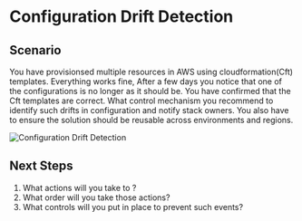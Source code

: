 # Configuration Drift Detection

## Scenario
You have provisionsed multiple resources in AWS using cloudformation(Cft) templates. Everything works fine, After a few days you notice that one of the configurations is no longer as it should be. You have confirmed that the Cft templates are correct. What control mechanism you recommend to identify such drifts in configuration and notify stack owners. You also have to ensure the solution should be reusable across environments and regions.

![Configuration Drift Detection](https://raw.githubusercontent.com/miztiik/aws-real-time-use-cases/master/300-CloudFormation-Drift-Detection/images/miztiik-configuration-drift-detection.png)

## Next Steps

1. What actions will you take to ?
1. What order will you take those actions?
1. What controls will you put in place to prevent such events?
